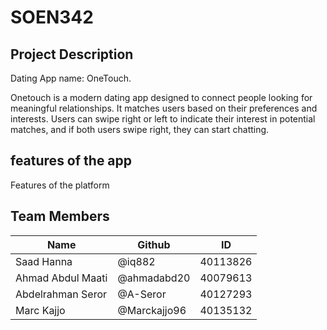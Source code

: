 # SOEN342

## Project Description
Dating App name: OneTouch. 

Onetouch is a modern dating app designed to connect people looking for meaningful relationships. It matches users based on their preferences and interests. Users can swipe right or left to indicate their interest in potential matches, and if both users swipe right, they can start chatting.

## features of the app
Features of the platform

## Team Members
| Name | Github | ID | 
| --- | --- | --- | 
| Saad Hanna | @iq882 | 40113826 | 
| Ahmad Abdul Maati | @ahmadabd20 | 40079613 | 
| Abdelrahman Seror | @A-Seror | 40127293 |
| Marc Kajjo | @Marckajjo96 | 40135132 | 

